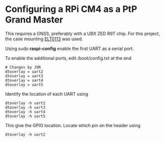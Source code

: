 # Configuring a RPi CM4 as a PtP Grand Master
This requires a GNSS, preferably with a UBX ZED R9T chip. For this project, the case mounting [ELT0113](https://gnss.store/zed-f9t-timing-gnss-modules/129-elt0113.html) was used. 

Using sudo **raspi-config** enable the first UART as a serial port.  

To enable the additional ports, edit /boot/config.txt at the end
```
# Changes by JOR
dtoverlay = uart2
dtoverlay = uart3
dtoverlay = uart4
dtoverlay = uart5
```
Identify the location of each UART using 

```
dtoverlay -h uart2
dtoverlay -h uart3
dtoverlay -h uart4
dtoverlay -h uart5
```
This give the GPIO location. Locate which pin on the header using 
```
dtoverlay -h uart2
```

